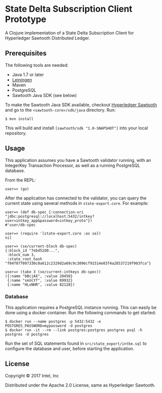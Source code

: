 # State Delta Subscription Client Prototype

A Clojure implementation of a State Delta Subscription Client for Hyperledger
Sawtooth Distributed Ledger.

## Prerequisites 

The following tools are needed:

* Java 1.7 or later
* [Leiningen](https://leiningen.org)
* Maven
* PostgreSQL
* Sawtooth Java SDK (see below)

To make the Sawtooth Java SDK available, checkout
[Hyperledger Sawtooth](https://github.com/hyperledger/sawtooth-core) and go to
the `<sawtooth-core>/sdk/java` directory.  Run:

```
$ mvn install
```

This will build and install `[sawtooth/sdk "1.0-SNAPSHOT"]` into your local
repository.

## Usage

This application assumes you have a Sawtooth validator running, with an
IntegerKey Transaction Processor, as well as a running PostgreSQL database.

From the REPL:

```
user=> (go)
```

After the application has connected to the validator, you can query the current
state using several methods in `state-export.core`.  For example:

```
user=> (def db-spec {:connection-uri "jdbc:postgresql://localhost:5432/intkey?user=intkey_app&password=intkey_proto"})
#'user/db-spec

user=> (require '[state-export.core :as se])
nil

user=> (se/current-block db-spec)
{:block_id "7ebd52d0...",
 :block_num 3,
 :state_root_hash "f04f077097330c0a612c2329d2a69c9c3096cf91514e03f4a28537219f903fca"}

user=> (take 3 (se/current-intkeys db-spec))
({:name "bBcjAX", :value 20450}
 {:name "seUcYf", :value 89932}
 {:name "HLxNHR", :value 82128})
```

### Database

This application requires a PostgreSQL instance running.  This can easily be
done using a docker container.  Run the following commands to get started:

```
$ docker run --name postgres -p 5432:5432 -e POSTGRES_PASSWORD=mypassword -d postgres
$ docker run -it --rm --link postgres:postgres postgres psql -h postgres -U postgres
```

Run the set of SQL statements found in `src/state_export/intke.sql` to
configure the database and user, before starting the application.

## License

Copyright © 2017 Intel, Inc

Distributed under the Apache 2.0 License, same as Hyperledger Sawtooth.
